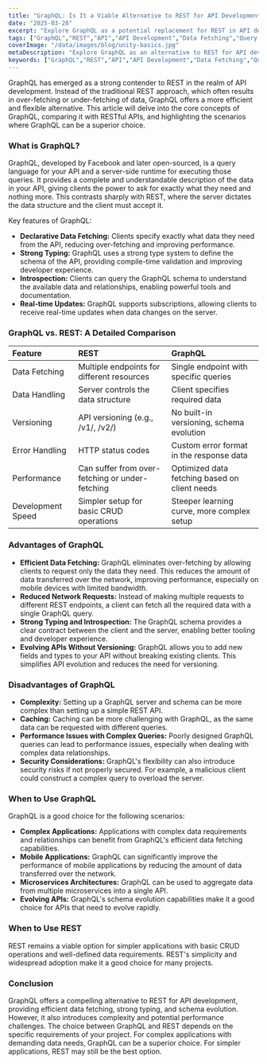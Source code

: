 ```yaml
---
title: "GraphQL: Is It a Viable Alternative to REST for API Development?"
date: "2025-03-28"
excerpt: "Explore GraphQL as a potential replacement for REST in API development. Discover its advantages, disadvantages, and use cases, comparing it with RESTful architectures for efficient data fetching and management."
tags: ["GraphQL","REST","API","API Development","Data Fetching","Query Language"]
coverImage: "/data/images/blog/unity-basics.jpg"
metaDescription: "Explore GraphQL as an alternative to REST for API development. Understand its advantages, disadvantages, and optimal use cases. Learn about data fetching, performance, and API evolution."
keywords: ["GraphQL","REST","API","API Development","Data Fetching","Query Language","Schema","Over-fetching","Under-fetching"]
---
```


GraphQL has emerged as a strong contender to REST in the realm of API development. Instead of the traditional REST approach, which often results in over-fetching or under-fetching of data, GraphQL offers a more efficient and flexible alternative. This article will delve into the core concepts of GraphQL, comparing it with RESTful APIs, and highlighting the scenarios where GraphQL can be a superior choice.

### What is GraphQL?

GraphQL, developed by Facebook and later open-sourced, is a query language for your API and a server-side runtime for executing those queries. It provides a complete and understandable description of the data in your API, giving clients the power to ask for exactly what they need and nothing more. This contrasts sharply with REST, where the server dictates the data structure and the client must accept it.

Key features of GraphQL:

*   **Declarative Data Fetching:** Clients specify exactly what data they need from the API, reducing over-fetching and improving performance.
*   **Strong Typing:** GraphQL uses a strong type system to define the schema of the API, providing compile-time validation and improving developer experience.
*   **Introspection:** Clients can query the GraphQL schema to understand the available data and relationships, enabling powerful tools and documentation.
*   **Real-time Updates:** GraphQL supports subscriptions, allowing clients to receive real-time updates when data changes on the server.

### GraphQL vs. REST: A Detailed Comparison

| Feature            | REST                                         | GraphQL                                       |
| :----------------- | :------------------------------------------- | :--------------------------------------------- |
| Data Fetching      | Multiple endpoints for different resources  | Single endpoint with specific queries         |
| Data Handling      | Server controls the data structure         | Client specifies required data                |
| Versioning         | API versioning (e.g., /v1/, /v2/)            | No built-in versioning, schema evolution      |
| Error Handling     | HTTP status codes                             | Custom error format in the response data       |
| Performance        | Can suffer from over-fetching or under-fetching | Optimized data fetching based on client needs |
| Development Speed  | Simpler setup for basic CRUD operations      | Steeper learning curve, more complex setup     |

### Advantages of GraphQL

*   **Efficient Data Fetching:** GraphQL eliminates over-fetching by allowing clients to request only the data they need. This reduces the amount of data transferred over the network, improving performance, especially on mobile devices with limited bandwidth.
*   **Reduced Network Requests:** Instead of making multiple requests to different REST endpoints, a client can fetch all the required data with a single GraphQL query.
*   **Strong Typing and Introspection:** The GraphQL schema provides a clear contract between the client and the server, enabling better tooling and developer experience.
*   **Evolving APIs Without Versioning:** GraphQL allows you to add new fields and types to your API without breaking existing clients. This simplifies API evolution and reduces the need for versioning.

### Disadvantages of GraphQL

*   **Complexity:** Setting up a GraphQL server and schema can be more complex than setting up a simple REST API.
*   **Caching:** Caching can be more challenging with GraphQL, as the same data can be requested with different queries.
*   **Performance Issues with Complex Queries:** Poorly designed GraphQL queries can lead to performance issues, especially when dealing with complex data relationships.
*   **Security Considerations:** GraphQL's flexibility can also introduce security risks if not properly secured. For example, a malicious client could construct a complex query to overload the server.

### When to Use GraphQL

GraphQL is a good choice for the following scenarios:

*   **Complex Applications:** Applications with complex data requirements and relationships can benefit from GraphQL's efficient data fetching capabilities.
*   **Mobile Applications:** GraphQL can significantly improve the performance of mobile applications by reducing the amount of data transferred over the network.
*   **Microservices Architectures:** GraphQL can be used to aggregate data from multiple microservices into a single API.
*   **Evolving APIs:** GraphQL's schema evolution capabilities make it a good choice for APIs that need to evolve rapidly.

### When to Use REST

REST remains a viable option for simpler applications with basic CRUD operations and well-defined data requirements. REST's simplicity and widespread adoption make it a good choice for many projects.

### Conclusion

GraphQL offers a compelling alternative to REST for API development, providing efficient data fetching, strong typing, and schema evolution. However, it also introduces complexity and potential performance challenges. The choice between GraphQL and REST depends on the specific requirements of your project. For complex applications with demanding data needs, GraphQL can be a superior choice. For simpler applications, REST may still be the best option.
    